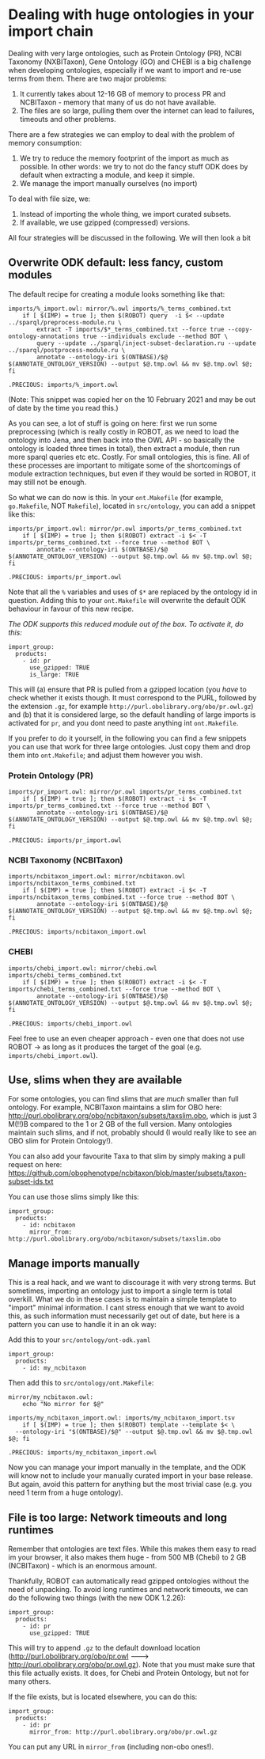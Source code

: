 # Dealing with huge ontologies in your import chain

Dealing with very large ontologies, such as Protein Ontology (PR), NCBI Taxonomy (NXBITaxon), Gene Ontology (GO) and CHEBI is a big challenge when developing ontologies, especially if we want to import and re-use terms from them. There are two major problems:
1. It currently takes about 12-16 GB of memory to process PR and NCBITaxon - memory that many of us do not have available.
2. The files are so large, pulling them over the internet can lead to failures, timeouts and other problems. 

There are a few strategies we can employ to deal with the problem of memory consumption:
1. We try to reduce the memory footprint of the import as much as possible. In other words: we try to not do the fancy stuff ODK does by default when extracting a module, and keep it simple.
2. We manage the import manually ourselves (no import)

To deal with file size, we:
1. Instead of importing the whole thing, we import curated subsets.
2. If available, we use gzipped (compressed) versions.

All four strategies will be discussed in the following. We will then look a bit 

## Overwrite ODK default: less fancy, custom modules

The default recipe for creating a module looks something like that:

```
imports/%_import.owl: mirror/%.owl imports/%_terms_combined.txt
	if [ $(IMP) = true ]; then $(ROBOT) query  -i $< --update ../sparql/preprocess-module.ru \
		extract -T imports/$*_terms_combined.txt --force true --copy-ontology-annotations true --individuals exclude --method BOT \
		query --update ../sparql/inject-subset-declaration.ru --update ../sparql/postprocess-module.ru \
		annotate --ontology-iri $(ONTBASE)/$@ $(ANNOTATE_ONTOLOGY_VERSION) --output $@.tmp.owl && mv $@.tmp.owl $@; fi

.PRECIOUS: imports/%_import.owl
```
(Note: This snippet was copied her on the 10 February 2021 and may be out of date by the time you read this.)

As you can see, a lot of stuff is going on here: first we run some preprocessing (which is really costly in ROBOT, as we need to load the ontology into Jena, and then back into the OWL API - so basically the ontology is loaded three times in total), then extract a module, then run more sparql queries etc etc. Costly. For small ontologies, this is fine. All of these processes are important to mitigate some of the shortcomings of module extraction techniques, but even if they would be sorted in ROBOT, it may still not be enough.

So what we can do now is this. In your `ont.Makefile` (for example, `go.Makefile`, NOT `Makefile`), located in `src/ontology`, you can add a snippet like this:

```
imports/pr_import.owl: mirror/pr.owl imports/pr_terms_combined.txt
	if [ $(IMP) = true ]; then $(ROBOT) extract -i $< -T imports/pr_terms_combined.txt --force true --method BOT \
		annotate --ontology-iri $(ONTBASE)/$@ $(ANNOTATE_ONTOLOGY_VERSION) --output $@.tmp.owl && mv $@.tmp.owl $@; fi

.PRECIOUS: imports/pr_import.owl
```

Note that all the `%` variables and uses of `$*` are replaced by the ontology id in question. Adding this to your `ont.Makefile` will overwrite the default ODK behaviour in favour of this new recipe.

_The ODK supports this reduced module out of the box. To activate it, do this:_

```
import_group:
  products: 
    - id: pr
      use_gzipped: TRUE
      is_large: TRUE
```

This will (a) ensure that PR is pulled from a gzipped location (you _have_ to check whether it exists though. It must correspond to the PURL, followed by the extension `.gz`, for example `http://purl.obolibrary.org/obo/pr.owl.gz`) and (b) that it is considered large, so the default handling of large imports is activated for `pr`, and you dont need to paste anything int `ont.Makefile`.

If you prefer to do it yourself, in the following you can find a few snippets you can use that work for three large ontologies. Just copy them and drop them into `ont.Makefile`; and adjust them however you wish.

### Protein Ontology (PR)

```
imports/pr_import.owl: mirror/pr.owl imports/pr_terms_combined.txt
	if [ $(IMP) = true ]; then $(ROBOT) extract -i $< -T imports/pr_terms_combined.txt --force true --method BOT \
		annotate --ontology-iri $(ONTBASE)/$@ $(ANNOTATE_ONTOLOGY_VERSION) --output $@.tmp.owl && mv $@.tmp.owl $@; fi

.PRECIOUS: imports/pr_import.owl
```

### NCBI Taxonomy (NCBITaxon)

```
imports/ncbitaxon_import.owl: mirror/ncbitaxon.owl imports/ncbitaxon_terms_combined.txt
	if [ $(IMP) = true ]; then $(ROBOT) extract -i $< -T imports/ncbitaxon_terms_combined.txt --force true --method BOT \
		annotate --ontology-iri $(ONTBASE)/$@ $(ANNOTATE_ONTOLOGY_VERSION) --output $@.tmp.owl && mv $@.tmp.owl $@; fi

.PRECIOUS: imports/ncbitaxon_import.owl
```

### CHEBI

```
imports/chebi_import.owl: mirror/chebi.owl imports/chebi_terms_combined.txt
	if [ $(IMP) = true ]; then $(ROBOT) extract -i $< -T imports/chebi_terms_combined.txt --force true --method BOT \
		annotate --ontology-iri $(ONTBASE)/$@ $(ANNOTATE_ONTOLOGY_VERSION) --output $@.tmp.owl && mv $@.tmp.owl $@; fi

.PRECIOUS: imports/chebi_import.owl
```

Feel free to use an even cheaper approach - even one that does not use ROBOT -> as long as it produces the target of the goal (e.g. `imports/chebi_import.owl`).

## Use, slims when they are available

For some ontologies, you can find slims that are _much_ smaller than full ontology. For example, NCBITaxon maintains a slim for OBO here: http://purl.obolibrary.org/obo/ncbitaxon/subsets/taxslim.obo, which is just 3 M(!!)B compared to the 1 or 2 GB of the full version. Many ontologies maintain such slims, and if not, probably should (I would really like to see an OBO slim for Protein Ontology!).

You can also add your favourite Taxa to that slim by simply making a pull request on here: https://github.com/obophenotype/ncbitaxon/blob/master/subsets/taxon-subset-ids.txt

You can use those slims simply like this:

```
import_group:
  products: 
    - id: ncbitaxon
      mirror_from: http://purl.obolibrary.org/obo/ncbitaxon/subsets/taxslim.obo
```

## Manage imports manually

This is a real hack, and we want to discourage it with very strong terms. But sometimes, importing an ontology just to import a single term is total overkill. What we do in these cases is to maintain a simple template to "import" minimal information. I cant stress enough that we want to avoid this, as such information must necessarily get out of date, but here is a pattern you can use to handle it in an ok way:

Add this to your `src/ontology/ont-odk.yaml`

```
import_group:
  products: 
    - id: my_ncbitaxon
```

Then add this to `src/ontology/ont.Makefile`:

```
mirror/my_ncbitaxon.owl:
	echo "No mirror for $@"

imports/my_ncbitaxon_import.owl: imports/my_ncbitaxon_import.tsv
	if [ $(IMP) = true ]; then $(ROBOT) template --template $< \
  --ontology-iri "$(ONTBASE)/$@" --output $@.tmp.owl && mv $@.tmp.owl $@; fi

.PRECIOUS: imports/my_ncbitaxon_import.owl
```

Now you can manage your import manually in the template, and the ODK will know not to include your manually curated import in your base release. But again, avoid this pattern for anything but the most trivial case (e.g. you need 1 term from a huge ontology).


## File is too large: Network timeouts and long runtimes

Remember that ontologies are text files. While this makes them easy to read im your browser, it also makes them huge - from 500 MB (Chebi) to 2 GB (NCBITaxon) - which is an enormous amount. 


Thankfully, ROBOT can automatically read gzipped ontologies without the need of unpacking. To avoid long runtimes and network timeouts, we can do the following two things (with the new ODK 1.2.26):

```
import_group:
  products: 
    - id: pr
      use_gzipped: TRUE
```
This will try to append `.gz` to the default download location (http://purl.obolibrary.org/obo/pr.owl ---> http://purl.obolibrary.org/obo/pr.owl.gz). Note that you must make sure that this file actually exists. It does, for Chebi and Protein Ontology, but not for many others.


If the file exists, but is located elsewhere, you can do this:

```
import_group:
  products: 
    - id: pr
      mirror_from: http://purl.obolibrary.org/obo/pr.owl.gz
```

You can put any URL in `mirror_from` (including non-obo ones!).

